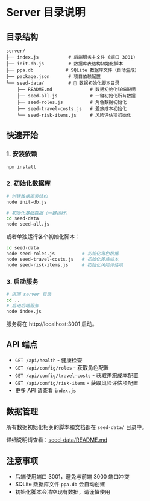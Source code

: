 # Server 目录说明

## 目录结构

```
server/
├── index.js           # 后端服务主文件 (端口 3001)
├── init-db.js         # 数据库表结构初始化脚本
├── ppa.db            # SQLite 数据库文件（自动生成）
├── package.json       # 项目依赖配置
└── seed-data/         # 📁 数据初始化脚本目录
    ├── README.md              # 数据初始化详细说明
    ├── seed-all.js            # 一键初始化所有数据
    ├── seed-roles.js          # 角色数据初始化
    ├── seed-travel-costs.js   # 差旅成本初始化
    └── seed-risk-items.js     # 风险评估项初始化
```

## 快速开始

### 1. 安装依赖

```bash
npm install
```

### 2. 初始化数据库

```bash
# 创建数据库表结构
node init-db.js

# 初始化基础数据（一键运行）
cd seed-data
node seed-all.js
```

或者单独运行各个初始化脚本：

```bash
cd seed-data
node seed-roles.js          # 初始化角色数据
node seed-travel-costs.js   # 初始化差旅成本
node seed-risk-items.js     # 初始化风险评估项
```

### 3. 启动服务

```bash
# 返回 server 目录
cd ..
# 启动后端服务
node index.js
```

服务将在 http://localhost:3001 启动。

## API 端点

- `GET /api/health` - 健康检查
- `GET /api/config/roles` - 获取角色配置
- `GET /api/config/travel-costs` - 获取差旅成本配置
- `GET /api/config/risk-items` - 获取风险评估项配置
- 更多 API 请查看 `index.js`

## 数据管理

所有数据初始化相关的脚本和文档都在 `seed-data/` 目录中。

详细说明请查看：[seed-data/README.md](./seed-data/README.md)

## 注意事项

- 后端使用端口 3001，避免与前端 3000 端口冲突
- SQLite 数据库文件 `ppa.db` 会自动创建
- 初始化脚本会清空现有数据，请谨慎使用
